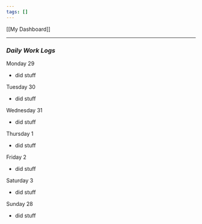 ```yaml
---
tags: []
---
```


[[My Dashboard]]

---
### **_Daily Work Logs_**
Monday 29
-  did stuff

Tuesday 30
-  did stuff

Wednesday 31
-  did stuff


Thursday 1
-  did stuff


Friday 2
-  did stuff


Saturday 3
-  did stuff

Sunday 28
-  did stuff
